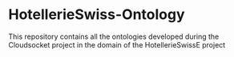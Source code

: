 # HotellerieSwiss-Ontology
This repository contains all the ontologies developed during the Cloudsocket project in the domain of the HotellerieSwissE project
